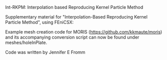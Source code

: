Int-RKPM: Interpolation based Reproducing Kernel Particle Method

Supplementary material for "Interpolation-Based Reproducing Kernel Particle Method", using FEniCSX:

Example mesh creation code for MORIS (https://github.com/kkmaute/moris) and its accompanying conversion script can now be found under meshes/holeInPlate.

Code was written by Jennifer E Fromm 
